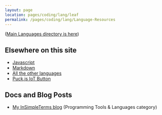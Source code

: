 ```yaml
---
layout: page
location: pages/coding/lang/leaf
permalink: /pages/coding/lang/Language-Resources
---
```


([Main Languages directory is here](/pages/coding/Languages))

## Elsewhere on this site

- [Javascript](/pages/coding/webdev/js/Javascript-Resources)
- [Markdown](/pages/coding/webdev/Markdown)
- [All the other languages](/pages/coding/Languages)
- [Puck.js IoT Button](/pages/coding/hardware/Puck-js-IoT-Button)

## Docs and Blog Posts

- [My InSimpleTerms blog](https://insimpleterms.blog/category/programming-tools-languages) (Programming Tools & Languages category)



